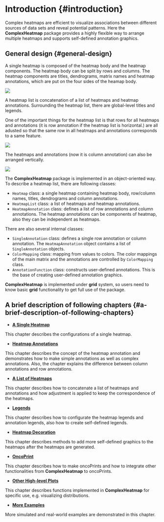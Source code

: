 

# Introduction {#introduction}

Complex heatmaps are efficient to visualize associations between different sources of data sets and
reveal potential patterns. Here the **ComplexHeatmap** package provides a highly flexible way to
arrange multiple heatmaps and supports self-defined annotation graphics.

## General design {#general-design}



A single heatmap is composed of the heatmap body and the heatmap components. The heatmap body can
be split by rows and columns. The heatmap components are titles, dendrograms, matrix names and 
heatmap annotations, which are put on the four sides of the heamap body.

<img src="01-introduction_files/figure-epub3/unnamed-chunk-3-1.png" style="display: block; margin: auto;" />

A heatmap list is concatenation of a list of heatmaps and heatmap annotations. Surrounding the
heatmap list, there are global-level titles and legends.

One of the important things for the heatmap list is that rows for all heatmaps and annotations (it
is row annotation if the heatmap list is horizontal.) are all adusted so that the same row in all
heatmaps and annotations corresponds to a same feature.

<img src="01-introduction_files/figure-epub3/unnamed-chunk-4-1.png" style="display: block; margin: auto;" />

The heatmaps and annotations (now it is column annotation) can also be arranged vertically.

<img src="01-introduction_files/figure-epub3/unnamed-chunk-5-1.png" style="display: block; margin: auto;" />

The **ComplexHeatmap** package is implemented in an object-oriented way. To describe a heatmap list,
there are following classes:

- `Heatmap` class: a single heatmap containing heatmap body, row/column names, titles, dendrograms
  and column annotations.
- `HeatmapList` class: a list of heatmaps and heatmap annotations.
- `HeatmapAnnotation` class: defines a list of row annotations and column annotations. The heatmap
  annotations can be components of heatmap, also they can be independent as heatmaps.

There are also several internal classes:

- `SingleAnnotation` class: defines a single row annotation or column annotation. The `HeatmapAnnotation`
  object contains a list of `SingleAnnotation` objects.
- `ColorMapping` class: mapping from values to colors. The color mappings of the main matrix and the 
   annotations are controlled by `ColorMapping` class.
- `AnnotationFunction` class: constructs user-defined annotations. This is the base of creating 
   user-defined annotation graphics.

**ComplexHeatmap** is implemented under **grid** system, so users need to know basic **grid**
functionality to get full use of the package.


## A brief description of following chapters {#a-brief-description-of-following-chapters}

- [**A Single Heatmap**](a-single-heatmap.html)

This chapter describes the configurations of a single heatmap. 

- [**Heatmap Annotations**](#heatmap-annotations.html)

This chapter describes the concept of the heatmap annotation and demonstrates how to make simple
annotations as well as complex annotations. Also, the chapter explains the difference between column
annotations and row annotations.

- [**A List of Heatmaps**](a-list-of-heatmaps.html)

This chapter describes how to concatenate a list of heatmaps and annotations and how adjustment is
applied to keep the correspondence of the heatmaps.

- [**Legends**](legends.html)

This chapter describes how to configurate the heatmap legends and annotation legends, also how to
create self-defined legends.

- [**Heatmap Decoration**](heatmap-decoration.html)

This chapter describes methods to add more self-defined graphics to the heatmaps after the heatmaps
are generated.

- [**OncoPrint**](oncoprint.html)

This chapter describes how to make oncoPrints and how to integrate other functionalities from
**ComplexHeatmap** to oncoPrints.

- [**Other High-level Plots**](other-high-level-plots.html)

This chapter describes functions implemented in **ComplexHeatmap** for specific use, e.g.
visualizing distributions.

- [**More Examples**](more-examples.html)

More simulated and real-world examples are demonstrated in this chapter.
